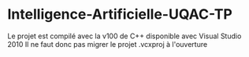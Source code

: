 # Intelligence-Artificielle-UQAC-TP
Le projet est compilé avec la v100 de C++ disponible avec Visual Studio 2010
Il ne faut donc pas migrer le projet .vcxproj à l'ouverture
